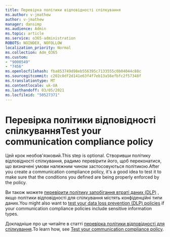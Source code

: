 ```yaml
---
title: Перевірка політики відповідності спілкування
ms.author: v-jmathew
author: v-jmathew
manager: dansimp
ms.audience: Admin
ms.topic: article
ms.service: o365-administration
ROBOTS: NOINDEX, NOFOLLOW
localization_priority: Normal
ms.collection: Adm_O365
ms.custom:
- "9000549"
- "7456"
ms.openlocfilehash: fba853749d98eb556395c7133555c0b04044c88c
ms.sourcegitcommit: c202c0df2d141e63f4f7eb13a56efbfc2f57348f
ms.translationtype: MT
ms.contentlocale: uk-UA
ms.lasthandoff: 03/05/2021
ms.locfileid: "50527371"
---
```

# <a name="test-your-communication-compliance-policy"></a><span data-ttu-id="3cb4c-102">Перевірка політики відповідності спілкування</span><span class="sxs-lookup"><span data-stu-id="3cb4c-102">Test your communication compliance policy</span></span>

<span data-ttu-id="3cb4c-103">Цей крок необов'язковий.</span><span class="sxs-lookup"><span data-stu-id="3cb4c-103">This step is optional.</span></span> <span data-ttu-id="3cb4c-104">Створивши політику відповідності спілкування, радимо перевірити його, щоб переконатися, що визначені умови належним чином застосовуються політикою.</span><span class="sxs-lookup"><span data-stu-id="3cb4c-104">After you create a communication compliance policy, it's a good idea to test it to make sure that the conditions you defined are being properly enforced by the policy.</span></span>

<span data-ttu-id="3cb4c-105">Ви також можете [перевірити політику запобігання втраті даних (DLP)](https://go.microsoft.com/fwlink/?linkid=2110890) , якщо політики відповідності для спілкування містять конфіденційні типи даних.</span><span class="sxs-lookup"><span data-stu-id="3cb4c-105">You might also want to [test your data loss prevention (DLP) policies](https://go.microsoft.com/fwlink/?linkid=2110890) if your communication compliance policies include sensitive information types.</span></span>

<span data-ttu-id="3cb4c-106">Докладніше про це читайте в статті [перевірка політики відповідності для спілкування](https://go.microsoft.com/fwlink/?linkid=2111304).</span><span class="sxs-lookup"><span data-stu-id="3cb4c-106">To learn how, see [Test your communication compliance policy](https://go.microsoft.com/fwlink/?linkid=2111304).</span></span>
